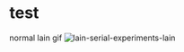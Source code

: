 # test
normal lain gif
![lain-serial-experiments-lain](https://github.com/Qwofii/test/assets/72007886/65d093c8-74b0-4ef1-be3a-381724dadc63)
